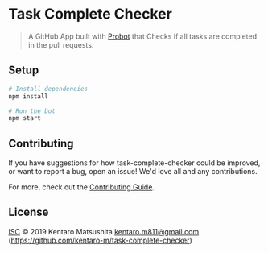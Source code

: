 # Task Complete Checker

> A GitHub App built with [Probot](https://github.com/probot/probot) that Checks if all tasks are completed in the pull requests.

## Setup

```sh
# Install dependencies
npm install

# Run the bot
npm start
```

## Contributing

If you have suggestions for how task-complete-checker could be improved, or want to report a bug, open an issue! We'd love all and any contributions.

For more, check out the [Contributing Guide](CONTRIBUTING.md).

## License

[ISC](LICENSE) © 2019 Kentaro Matsushita <kentaro.m811@gmail.com> (https://github.com/kentaro-m/task-complete-checker)
